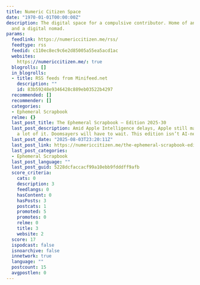 ```yaml
---
title: Numeric Citizen Space
date: "1970-01-01T00:00:00Z"
description: The digital space for a compulsive contributor. Home of an Apple fan
  and a digital nomad.
params:
  feedlink: https://numericcitizen.me/rss/
  feedtype: rss
  feedid: c110ec8ec9c6e2d85005a55ea5acd1ac
  websites:
    https://numericcitizen.me/: true
  blogrolls: []
  in_blogrolls:
  - title: RSS feeds from Minifeed.net
    description: ""
    id: 83b59248e9346428c889eb03522b4297
  recommended: []
  recommender: []
  categories:
  - Ephemeral Scrapbook
  relme: {}
  last_post_title: The Ephemeral Scrapbook — Edition 2025-30
  last_post_description: Amid Apple Intelligence delays, Apple still makes money,
    a lot of it. Doomsayers will have to wait. This edition isn’t AI-news free. Sorry.
  last_post_date: "2025-08-03T23:20:11Z"
  last_post_link: https://numericcitizen.me/the-ephemeral-scrapbook-edition-2025-30/
  last_post_categories:
  - Ephemeral Scrapbook
  last_post_language: ""
  last_post_guid: 5228dcfaccacf99a10ebb9fdddff9afb
  score_criteria:
    cats: 0
    description: 3
    feedlangs: 0
    hasContent: 0
    hasPosts: 3
    postcats: 1
    promoted: 5
    promotes: 0
    relme: 0
    title: 3
    website: 2
  score: 17
  ispodcast: false
  isnoarchive: false
  innetwork: true
  language: ""
  postcount: 15
  avgpostlen: 0
---
```

